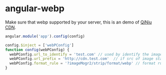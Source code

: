 # angular-webp

Make sure that webp supported by your server, this is an demo of [QiNiu CDN](http://developer.qiniu.com/code/v6/api/kodo-api/image/imagemogr2.html#introduction).

``` javascript
angular.module('app').config(config)

config.$inject = ['webPConfig']
function config(webPConfig) {
  webPConfig.url_to_identify = 'test.com' // used by identify the images that need to switch format
  webPConfig.url_prefix = 'http://cdn.test.com'  // if src of image start with relative path, prepend to the src
  webPConfig.format_rule = '?imageMogr2/strip/format/webp' // format rule provided by your server, append to the src
}
```
